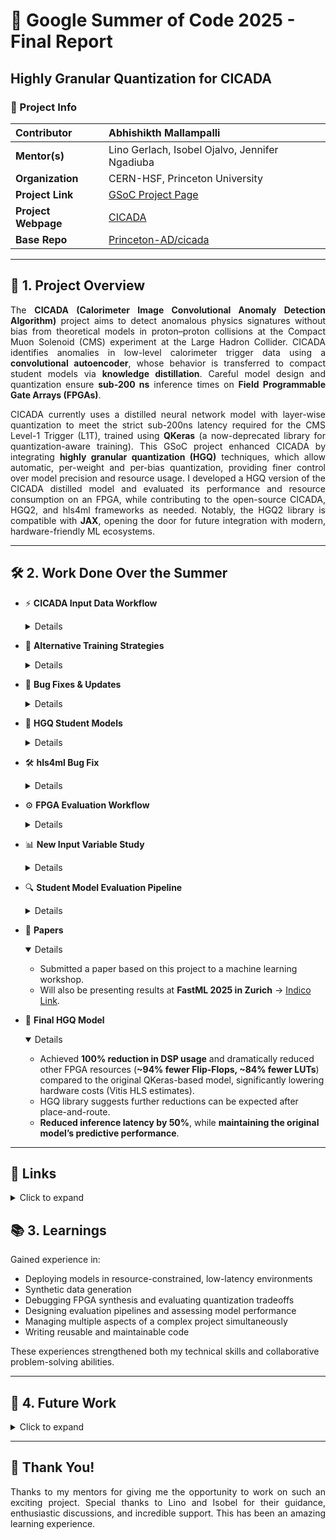 # 🚀 Google Summer of Code 2025 - Final Report  
## Highly Granular Quantization for CICADA  

### 📌 Project Info  

| **Contributor** | Abhishikth Mallampalli |
|:-----------------|:-------------------------|
| **Mentor(s)**   | Lino Gerlach, Isobel Ojalvo, Jennifer Ngadiuba |
| **Organization** | CERN-HSF, Princeton University |
| **Project Link** | [GSoC Project Page](https://summerofcode.withgoogle.com/programs/2025/projects/b1JQ9zmB) |
| **Project Webpage** | [CICADA](https://cicada.web.cern.ch/) |
| **Base Repo** | [Princeton-AD/cicada](https://github.com/Princeton-AD/cicada) |

---

## 📖 1. Project Overview  

<p align="justify">
The <b>CICADA (Calorimeter Image Convolutional Anomaly Detection Algorithm)</b> project aims to detect anomalous physics signatures without bias from theoretical models in proton–proton collisions at the Compact Muon Solenoid (CMS) experiment at the Large Hadron Collider. CICADA identifies anomalies in low-level calorimeter trigger data using a <b>convolutional autoencoder</b>, whose behavior is transferred to compact student models via <b>knowledge distillation</b>. Careful model design and quantization ensure <b>sub-200 ns</b> inference times on <b>Field Programmable Gate Arrays (FPGAs)</b>.
</p>

<p align="justify">
CICADA currently uses a distilled neural network model with layer-wise quantization to meet the strict sub-200ns latency required for the CMS Level-1 Trigger (L1T), trained using <b>QKeras</b> (a now-deprecated library for quantization-aware training). This GSoC project enhanced CICADA by integrating <b>highly granular quantization (HGQ)</b> techniques, which allow automatic, per-weight and per-bias quantization, providing finer control over model precision and resource usage. I developed a HGQ version of the CICADA distilled model and evaluated its performance and resource consumption on an FPGA, while contributing to the open-source CICADA, HGQ2, and hls4ml frameworks as needed. Notably, the HGQ2 library is compatible with <b>JAX</b>, opening the door for future integration with modern, hardware-friendly ML ecosystems.
</p>

---

## 🛠️ 2. Work Done Over the Summer  

- ⚡ **CICADA Input Data Workflow**  
  <details>
  <summary>Details</summary>  

  - Designed the CICADA input data generation workflow to be able to use CMS open data, using containers, and creating a public GitHub repo → [Repo](https://github.com/abhi-mal/cicada_inputs).  
  - This enables wider reach, reproducibility, and further community-driven research.  Verified that the new workflow reproduces the current CICADA performance when using the same inputs. 


  </details>

- 🧪 **Alternative Training Strategies**  
  <details>
  <summary>Details</summary>  

  - Investigated alternative training strategies for CICADA, particularly different ways of outlier exposure.  
  - Added functionality to generate synthetic anomaly data from noise.  
  - Showed how various outlier generation strategies have their own quirks and tradeoffs. 
  - Motivation: move toward fully unsupervised training, eliminating the need for signal MC simulations.  

  </details>

- 🐞 **Bug Fixes & Updates**  
  <details>
  <summary>Details</summary>  

  - Updated scripts to work with latest package versions.  
  - Fixed bugs including memory leak issues that caused GPU training crashes.  

  </details>

- 🔧 **HGQ Student Models**  
  <details>
  <summary>Details</summary>  

  - Developed HGQ student models → [Fork](https://github.com/abhi-mal/cicada/tree/hgq2), [PR](https://github.com/Princeton-AD/cicada/pull/17).  
  - Designed evaluation pipeline to study performance vs. resource tradeoffs.  

  </details>

- 🛠️ **hls4ml Bug Fix**  
  <details>
  <summary>Details</summary>  

  - Found and reported a bug in the **hls4ml** library when using HGQ → [Issue](https://github.com/fastmachinelearning/hls4ml/issues/1364).  
  - Proposed a fix → [PR](https://github.com/fastmachinelearning/hls4ml/pull/1365).  
  - Developers later implemented an official solution.  

  </details>

- ⚙️ **FPGA Evaluation Workflow**  
  <details>
  <summary>Details</summary>  

  - The existing synthesis evaluation workflow used internal CMSSW software → [Tool](https://github.com/pallabidas/L1TRegionDumper).  
  - Designed an alternative faster workflow to test new models.  
  - Verified that HGQ student models are indeed performing as desired.  

  </details>

- 📊 **New Input Variable Study**  
  <details>
  <summary>Details</summary>  

  - Analyzed the potential of incorporating new input variables to enhance the model's awareness.
  - The study concluded that these variables are physically significant and add valuable, non-redundant information compared to the existing inputs. 

  </details>

- 🔍 **Student Model Evaluation Pipeline**  
  <details>
  <summary>Details</summary>  

  - Developed evaluation pipeline to study tradeoffs in performance of various student models.
  - This pipeline has already been used to study various HGQ models and another promising quantization technique, Logic Gate Networks, and can be used to test future quantization libraries.

  </details>

- 📄 **Papers**  
  <details open>
  <summary>Details</summary>  

  - Submitted a paper based on this project to a machine learning workshop.  
  - Will also be presenting results at **FastML 2025 in Zurich** → [Indico Link](https://indico.cern.ch/event/1496673/contributions/6637975/).  

  </details>
  

- 🚀 **Final HGQ Model**  
  <details open>
  <summary>Details</summary>  

  - Achieved **100% reduction in DSP usage** and dramatically reduced other FPGA resources (**~94% fewer Flip-Flops, ~84% fewer LUTs**) compared to the original QKeras-based model, significantly lowering hardware costs (Vitis HLS estimates).
  - HGQ library suggests further reductions can be expected after place-and-route.
  - **Reduced inference latency by 50%**, while **maintaining the original model’s predictive performance**.
  </details>


---

## 📎 Links  

<details>
<summary>Click to expand</summary>

1. [CICADA Input Workflow](https://github.com/abhi-mal/cicada_inputs)  
2. [HGQ Student Models](https://github.com/abhi-mal/cicada/tree/hgq2)  
3. [hls4ml Issue #1364](https://github.com/fastmachinelearning/hls4ml/issues/1364)  
4. [hls4ml PR #1365](https://github.com/fastmachinelearning/hls4ml/pull/1365)  
5. [CMSSW Dumper Tool](https://github.com/pallabidas/L1TRegionDumper)  
6. [FastML 2025 Workshop](https://indico.cern.ch/event/1496673/)  

</details>

## 📚 3. Learnings  

<p align="justify">

Gained experience in:

 - Deploying models in resource-constrained, low-latency environments
 - Synthetic data generation
 - Debugging FPGA synthesis and evaluating quantization tradeoffs  
 - Designing evaluation pipelines and assessing model performance  
 - Managing multiple aspects of a complex project simultaneously  
 - Writing reusable and maintainable code  

These experiences strengthened both my technical skills and collaborative problem-solving abilities.

</p>

---

## 🔮 4. Future Work  

<details>
<summary>Click to expand</summary>

- Investigate if training can be improved by including student feedback to the teacher.
- Perform full **place-and-route** and check the HGQ library claim of further drop in resources.
- Further explore **outlier exposure** training methods.  
- The reduced resource usage opens the possibility of exploring more advanced student models that incorporate the additional input variables studied this summer. These variables were shown to be physically significant, but are not included in the current QKeras-based CICADA student model.

</details>

---

## 🙏 Thank You!  

<p align="justify">
Thanks to my mentors for giving me the opportunity to work on such an exciting project. Special thanks to Lino and Isobel for their guidance, enthusiastic discussions, and incredible support. This has been an amazing learning experience.
</p>
